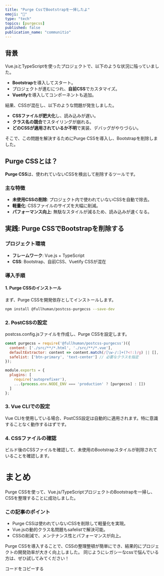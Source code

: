 ```yaml
---
title: "Purge CssでBootstrapを一掃したよ"
emoji: "🧹"
type: "tech" 
topics: [purgecss]
published: false
publication_name: "communitio"
---
```


## 背景
Vue.jsとTypeScriptを使ったプロジェクトで、以下のような状況に陥っていました。

- **Bootstrap**を導入してスタート。
- プロジェクトが進むにつれ、**自前CSS**でカスタマイズ。
- **Vuetify**を導入してコンポーネントも追加。

結果、CSSが混在し、以下のような問題が発生しました。

- **CSSファイルが肥大化**し、読み込みが遅い。
- **クラス名の競合**でスタイリングが崩れる。
- **どのCSSが適用されているか不明**で実装、デバッグがやりづらい。

そこで、この問題を解決するためにPurge CSSを導入し、Bootstrapを削除しました。


## Purge CSSとは？
**Purge CSS**は、使われていないCSSを検出して削除するツールです。

### 主な特徴
- **未使用CSSの削除**: プロジェクト内で使われていないCSSを自動で除去。
- **軽量化**: CSSファイルのサイズを大幅に削減。
- **パフォーマンス向上**: 無駄なスタイルが減るため、読み込みが速くなる。


## 実践: Purge CSSでBootstrapを削除する

### プロジェクト環境
- **フレームワーク**: Vue.js + TypeScript
- **CSS**: Bootstrap、自前CSS、Vuetify CSSが混在

### 導入手順
#### 1. Purge CSSのインストール
まず、Purge CSSを開発依存としてインストールします。

```bash
npm install @fullhuman/postcss-purgecss --save-dev
```

### 2. PostCSSの設定
postcss.config.jsファイルを作成し、Purge CSSを設定します。

```js
const purgecss = require('@fullhuman/postcss-purgecss')({
  content: ['./src/**/*.html', './src/**/*.vue'],
  defaultExtractor: content => content.match(/[\w-/:]+(?<!:)/g) || [],
  safelist: ['btn-primary', 'text-center'] // 必要なクラスを指定
});

module.exports = {
  plugins: [
    require('autoprefixer'),
    ...(process.env.NODE_ENV === 'production' ? [purgecss] : [])
  ]
};
```

### 3. Vue CLIでの設定
Vue CLIを使用している場合、PostCSS設定は自動的に適用されます。特に意識することなく動作するはずです。

### 4. CSSファイルの確認
ビルド後のCSSファイルを確認して、未使用のBootstrapスタイルが削除されていることを確認します。

# まとめ
Purge CSSを使って、Vue.js/TypeScriptプロジェクトのBootstrapを一掃し、CSSを整理することに成功しました。

### この記事のポイント
- Purge CSSは使われていないCSSを削除して軽量化を実現。
- Vue.jsの動的クラス名問題もsafelistで解決可能。
- CSSの削減で、メンテナンス性とパフォーマンスが向上。

Purge CSSを導入することで、CSSの整理整頓が簡単にでき、結果的にプロジェクトの開発効率が大きく向上しました。
同じようにレガシーなcssで悩んでいる方は、ぜひ試してみてください！

コードをコピーする
